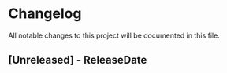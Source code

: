 # Changelog

All notable changes to this project will be documented in this file.

## [Unreleased] - ReleaseDate
